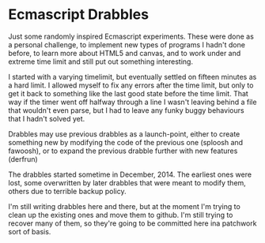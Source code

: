# Ecmascript Drabbles

Just some randomly inspired Ecmascript experiments. These were done as a personal challenge, to implement new types of programs I hadn't done before, to learn more about HTML5 and canvas, and to work under and extreme time limit and still put out something interesting. 

I started with a varying timelimit, but eventually settled on fifteen minutes as a hard limit. I allowed myself to fix any errors after the time limit, but only to get it back to something like the last good state before the time limit. That way if the timer went off halfway through a line I wasn't leaving behind a file that wouldn't even parse, but I had to leave any funky buggy behaviours that I hadn't solved yet.

Drabbles may use previous drabbles as a launch-point, either to create something new by modifying the code of the previous one (sploosh and fawoosh), or to expand the previous drabble further with new features (derfrun)

The drabbles started sometime in December, 2014. The earliest ones were lost, some overwritten by later drabbles that were meant to modify them, others due to terrible backup policy. 

I'm still writing drabbles here and there, but at the moment I'm trying to clean up the existing ones and move them to github. I'm still trying to recover many of them, so they're going to be committed here ina  patchwork sort of basis.  